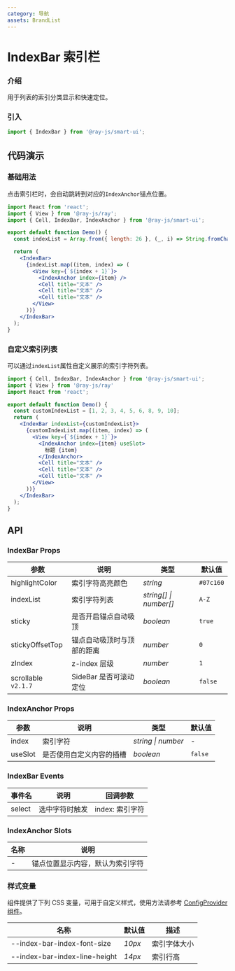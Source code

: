 ```yaml
---
category: 导航
assets: BrandList
---
```


# IndexBar 索引栏

### 介绍

用于列表的索引分类显示和快速定位。

### 引入

```jsx
import { IndexBar } from '@ray-js/smart-ui';
```

## 代码演示

### 基础用法

点击索引栏时，会自动跳转到对应的`IndexAnchor`锚点位置。

```jsx
import React from 'react';
import { View } from '@ray-js/ray';
import { Cell, IndexBar, IndexAnchor } from '@ray-js/smart-ui';

export default function Demo() {
  const indexList = Array.from({ length: 26 }, (_, i) => String.fromCharCode('A'.charCodeAt(0) + i))

  return (
    <IndexBar>
      {indexList.map((item, index) => (
        <View key={`${index + 1}`}>
          <IndexAnchor index={item} />
          <Cell title="文本" />
          <Cell title="文本" />
          <Cell title="文本" />
        </View>
      ))}
    </IndexBar>
  );
}
```

### 自定义索引列表

可以通过`indexList`属性自定义展示的索引字符列表。

```jsx
import { Cell, IndexBar, IndexAnchor } from '@ray-js/smart-ui';
import { View } from '@ray-js/ray'
import React from 'react';

export default function Demo() {
  const customIndexList = [1, 2, 3, 4, 5, 6, 8, 9, 10];
  return (
    <IndexBar indexList={customIndexList}>
      {customIndexList.map((item, index) => (
        <View key={`${index + 1}`}>
          <IndexAnchor index={item} useSlot>
            标题 {item}
          </IndexAnchor>
          <Cell title="文本" />
          <Cell title="文本" />
          <Cell title="文本" />
        </View>
      ))}
    </IndexBar>
  );
}
```

## API

### IndexBar Props

| 参数              | 说明                       | 类型                   | 默认值    |
| ----------------- | -------------------------- | ---------------------- | --------- |
| highlightColor | 索引字符高亮颜色 | _string_ | `#07c160` |
| indexList | 索引字符列表 | _string[] \| number[]_ | `A-Z` |
| sticky | 是否开启锚点自动吸顶 | _boolean_ | `true` |
| stickyOffsetTop | 锚点自动吸顶时与顶部的距离 | _number_ | `0` |
| zIndex | z-index 层级 | _number_ | `1` |
| scrollable `v2.1.7` | SideBar 是否可滚动定位 | _boolean_ | `false` |

### IndexAnchor Props

| 参数     | 说明                     | 类型               | 默认值  |
| -------- | ------------------------ | ------------------ | ------- |
| index | 索引字符 | _string \| number_ | - |
| useSlot | 是否使用自定义内容的插槽 | _boolean_ | `false` |

### IndexBar Events

| 事件名 | 说明           | 回调参数        |
| ------ | -------------- | --------------- |
| select | 选中字符时触发 | index: 索引字符 |

### IndexAnchor Slots

| 名称 | 说明                             |
| ---- | -------------------------------- |
| -    | 锚点位置显示内容，默认为索引字符 |


### 样式变量

组件提供了下列 CSS 变量，可用于自定义样式，使用方法请参考 [ConfigProvider 组件](/material/smartui?comId=config-provider)。

| 名称                          | 默认值                                 | 描述 |
| ----------------------------- | -------------------------------------- | ---- |
| --index-bar-index-font-size | _10px_ | 索引字体大小 |
| --index-bar-index-line-height | _14px_ | 索引行高 |